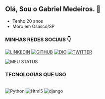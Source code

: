 ## Olá, Sou o Gabriel Medeiros. 👋
* Tenho 20 anos
* Moro em Osasco/SP
### MINHAS REDES SOCIAIS 👇
[![LINKEDIN](https://img.shields.io/badge/LinkedIn-0077B5?style=for-the-badge&logo=linkedin&logoColor=white)](https://www.linkedin.com/in/gabriel-medeiros-096546238/)
[![GITHUB](https://img.shields.io/badge/GitHub-100000?style=for-the-badge&logo=github&logoColor=white)](https://github.com/medeiroos)
[![DIO](https://img.shields.io/badge/website-000000?style=for-the-badge&logo=About.me&logoColor=white)](https://web.dio.me/users/gsmedeiros07)
[![TWITTER](https://img.shields.io/badge/Twitter-1DA1F2?style=for-the-badge&logo=twitter&logoColor=white)](https://twitter.com/gabrielmdkcs)

![MEU STATUS](https://github-readme-stats.vercel.app/api?username=medeiroos&show_icons=true&theme=dark)

### TECNOLOGIAS QUE USO
<div style="display: inline_block"><br/>
<img align = "center" alt= "Python" src= "https://img.shields.io/badge/Python-3776AB?style=for-the-badge&logo=python&logoColor=white" />
<img align = "center" alt= "Html5" src= "https://img.shields.io/badge/HTML5-E34F26?style=for-the-badge&logo=html5&logoColor=white" />
<img align = "center" alt= "django" src= "https://img.shields.io/badge/Django-092E20?style=for-the-badge&logo=django&logoColor=white" />


